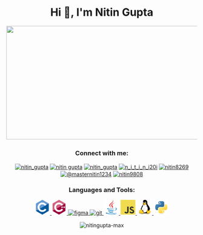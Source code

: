 <h1 align="center">Hi 👋, I'm Nitin Gupta</h1>

<p align="center"><img height="300px", width="600px" src="https://media4.giphy.com/media/RbDKaczqWovIugyJmW/200.gif"></img></p> 
<h3 align="center">Connect with me:</h3>
<p align="center">
<a href="https://twitter.com/NitinGu13499448" target="blank"><img align="center" src="https://raw.githubusercontent.com/rahuldkjain/github-profile-readme-generator/master/src/images/icons/Social/twitter.svg" alt="nitin_gupta" height="30" width="40" /></a>
<a href="https://www.linkedin.com/authwall?trk=bf&trkInfo=AQHiNJgrFfpmswAAAXy7agE4YKXyLUdRdYaRQ7atfZ6Dsk7mYBjEe3VbO0F2CWXlqBU67d-NUdPOTGixQGdMqLAc35qgk5BMsW6vVFVdn2EDYs2JDKMdPGkKTOJ0WXzAZ5W3Rwo=&originalReferer=&sessionRedirect=https%3A%2F%2Fwww.linkedin.com%2Fin%2Fnitin-gupta-b915a81ba" target="blank"><img align="center" src="https://raw.githubusercontent.com/rahuldkjain/github-profile-readme-generator/master/src/images/icons/Social/linked-in-alt.svg" alt="nitin gupta" height="30" width="40" /></a>
<a href="https://kaggle.com/nitin_gupta" target="blank"><img align="center" src="https://raw.githubusercontent.com/rahuldkjain/github-profile-readme-generator/master/src/images/icons/Social/kaggle.svg" alt="nitin_gupta" height="30" width="40" /></a>
<!-- <a href="https://www.facebook.com/profile.php?id=100033907940440" target="blank"><img align="center" src="https://raw.githubusercontent.com/rahuldkjain/github-profile-readme-generator/master/src/images/icons/Social/facebook.svg" alt="nitin gupta" height="30" width="40" /></a> -->
<a href="https://www.instagram.com/n_i_t_i_n_i20i/" target="blank"><img align="center" src="https://raw.githubusercontent.com/rahuldkjain/github-profile-readme-generator/master/src/images/icons/Social/instagram.svg" alt="n_i_t_i_n_i20i" height="30" width="40" /></a>
<a href="https://www.codechef.com/users/nitin8269" target="blank"><img align="center" src="https://cdn.jsdelivr.net/npm/simple-icons@3.1.0/icons/codechef.svg" alt="nitin8269" height="30" width="40" /></a>
<a href="https://www.hackerrank.com/@masternitin1234" target="blank"><img align="center" src="https://raw.githubusercontent.com/rahuldkjain/github-profile-readme-generator/master/src/images/icons/Social/hackerrank.svg" alt="@masternitin1234" height="30" width="40" /></a>
<a href="https://www.leetcode.com/nitin9808" target="blank"><img align="center" src="https://raw.githubusercontent.com/rahuldkjain/github-profile-readme-generator/master/src/images/icons/Social/leet-code.svg" alt="nitin9808" height="30" width="40" /></a>
</p>

<h3 align="center">Languages and Tools:</h3>
<p align="center"> <a href="https://www.cprogramming.com/" target="_blank" > <img src="https://raw.githubusercontent.com/devicons/devicon/master/icons/c/c-original.svg" alt="c" width="40" height="40"/> </a> <a href="https://www.w3schools.com/cpp/" target="_blank"> <img src="https://raw.githubusercontent.com/devicons/devicon/master/icons/cplusplus/cplusplus-original.svg" alt="cplusplus" width="40" height="40"/> </a> <a href="https://www.figma.com/" target="_blank"> <img src="https://www.vectorlogo.zone/logos/figma/figma-icon.svg" alt="figma" width="40" height="40"/> </a> <a href="https://git-scm.com/" target="_blank"> <img src="https://www.vectorlogo.zone/logos/git-scm/git-scm-icon.svg" alt="git" width="40" height="40"/> </a> <a href="https://www.java.com" target="_blank"> <img src="https://raw.githubusercontent.com/devicons/devicon/master/icons/java/java-original.svg" alt="java" width="40" height="40"/> </a> <a href="https://developer.mozilla.org/en-US/docs/Web/JavaScript" target="_blank"> <img src="https://raw.githubusercontent.com/devicons/devicon/master/icons/javascript/javascript-original.svg" alt="javascript" width="40" height="40"/> </a> <a href="https://www.linux.org/" target="_blank"> <img src="https://raw.githubusercontent.com/devicons/devicon/master/icons/linux/linux-original.svg" alt="linux" width="40" height="40"/> </a> <a href="https://www.python.org" target="_blank"> <img src="https://raw.githubusercontent.com/devicons/devicon/master/icons/python/python-original.svg" alt="python" width="40" height="40"/> </a> </p>

<p align="center"><img align="center" src="https://github-readme-stats.vercel.app/api/top-langs?username=nitingupta-max&show_icons=true&locale=en&layout=compact" alt="nitingupta-max" /></p>

<!-- <p align="center">
  <img src="https://github.com/nitingupta-max/nitingupta-max/blob/output/github-contribution-grid-snake.svg" alt="snake"></center>
</p> -->

<!-- <p>&nbsp;<img align="center" src="https://github-readme-stats.vercel.app/api?username=nitingupta-max&show_icons=true&locale=en" alt="nitingupta-max" /></p>? -->

<!-- <p><img align="center" src="https://github-readme-streak-stats.herokuapp.com/?user=nitingupta-max&" alt="nitingupta-max" /></p> -->
